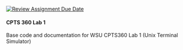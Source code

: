 [![Review Assignment Due Date](https://classroom.github.com/assets/deadline-readme-button-24ddc0f5d75046c5622901739e7c5dd533143b0c8e959d652212380cedb1ea36.svg)](https://classroom.github.com/a/ziFKz0-w)
#### CPTS 360 Lab 1
Base code and documentation for WSU CPTS360 Lab 1 (Unix Terminal Simulator)
